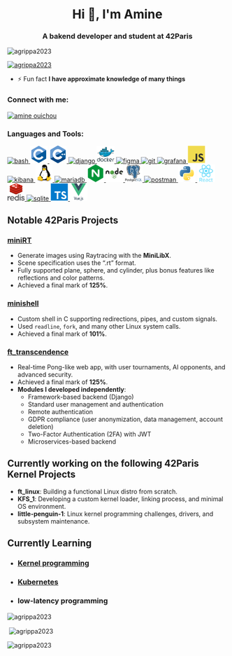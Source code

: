 <h1 align="center">Hi 👋, I'm Amine</h1>
<h3 align="center">A bakend developer and student at 42Paris</h3>

<p align="left"> <img src="https://komarev.com/ghpvc/?username=agrippa2023&label=Profile%20views&color=0e75b6&style=flat" alt="agrippa2023" /> </p>

<p align="left"> <a href="https://github.com/ryo-ma/github-profile-trophy"><img src="https://github-profile-trophy.vercel.app/?username=agrippa2023" alt="agrippa2023" /></a> </p>

- ⚡ Fun fact **I have approximate knowledge of many things**

<h3 align="left">Connect with me:</h3>
<p align="left">
<a href="https://www.linkedin.com/in/amine-ouichou-168236345" target="blank"><img align="center" src="https://raw.githubusercontent.com/rahuldkjain/github-profile-readme-generator/master/src/images/icons/Social/linked-in-alt.svg" alt="amine ouichou" height="30" width="40" /></a>
</p>

<h3 align="left">Languages and Tools:</h3>
<p align="left"> <a href="https://www.gnu.org/software/bash/" target="_blank" rel="noreferrer"> <img src="https://www.vectorlogo.zone/logos/gnu_bash/gnu_bash-icon.svg" alt="bash" width="40" height="40"/> </a> <a href="https://www.cprogramming.com/" target="_blank" rel="noreferrer"> <img src="https://raw.githubusercontent.com/devicons/devicon/master/icons/c/c-original.svg" alt="c" width="40" height="40"/> </a> <a href="https://www.w3schools.com/cpp/" target="_blank" rel="noreferrer"> <img src="https://raw.githubusercontent.com/devicons/devicon/master/icons/cplusplus/cplusplus-original.svg" alt="cplusplus" width="40" height="40"/> </a> <a href="https://www.djangoproject.com/" target="_blank" rel="noreferrer"> <img src="https://cdn.worldvectorlogo.com/logos/django.svg" alt="django" width="40" height="40"/> </a> <a href="https://www.docker.com/" target="_blank" rel="noreferrer"> <img src="https://raw.githubusercontent.com/devicons/devicon/master/icons/docker/docker-original-wordmark.svg" alt="docker" width="40" height="40"/> </a> <a href="https://www.figma.com/" target="_blank" rel="noreferrer"> <img src="https://www.vectorlogo.zone/logos/figma/figma-icon.svg" alt="figma" width="40" height="40"/> </a> <a href="https://git-scm.com/" target="_blank" rel="noreferrer"> <img src="https://www.vectorlogo.zone/logos/git-scm/git-scm-icon.svg" alt="git" width="40" height="40"/> </a> <a href="https://grafana.com" target="_blank" rel="noreferrer"> <img src="https://www.vectorlogo.zone/logos/grafana/grafana-icon.svg" alt="grafana" width="40" height="40"/> </a> <a href="https://developer.mozilla.org/en-US/docs/Web/JavaScript" target="_blank" rel="noreferrer"> <img src="https://raw.githubusercontent.com/devicons/devicon/master/icons/javascript/javascript-original.svg" alt="javascript" width="40" height="40"/> </a> <a href="https://www.elastic.co/kibana" target="_blank" rel="noreferrer"> <img src="https://www.vectorlogo.zone/logos/elasticco_kibana/elasticco_kibana-icon.svg" alt="kibana" width="40" height="40"/> </a> <a href="https://www.linux.org/" target="_blank" rel="noreferrer"> <img src="https://raw.githubusercontent.com/devicons/devicon/master/icons/linux/linux-original.svg" alt="linux" width="40" height="40"/> </a> <a href="https://mariadb.org/" target="_blank" rel="noreferrer"> <img src="https://www.vectorlogo.zone/logos/mariadb/mariadb-icon.svg" alt="mariadb" width="40" height="40"/> </a> <a href="https://www.nginx.com" target="_blank" rel="noreferrer"> <img src="https://raw.githubusercontent.com/devicons/devicon/master/icons/nginx/nginx-original.svg" alt="nginx" width="40" height="40"/> </a> <a href="https://nodejs.org" target="_blank" rel="noreferrer"> <img src="https://raw.githubusercontent.com/devicons/devicon/master/icons/nodejs/nodejs-original-wordmark.svg" alt="nodejs" width="40" height="40"/> </a> <a href="https://www.postgresql.org" target="_blank" rel="noreferrer"> <img src="https://raw.githubusercontent.com/devicons/devicon/master/icons/postgresql/postgresql-original-wordmark.svg" alt="postgresql" width="40" height="40"/> </a> <a href="https://postman.com" target="_blank" rel="noreferrer"> <img src="https://www.vectorlogo.zone/logos/getpostman/getpostman-icon.svg" alt="postman" width="40" height="40"/> </a> <a href="https://www.python.org" target="_blank" rel="noreferrer"> <img src="https://raw.githubusercontent.com/devicons/devicon/master/icons/python/python-original.svg" alt="python" width="40" height="40"/> </a> <a href="https://reactjs.org/" target="_blank" rel="noreferrer"> <img src="https://raw.githubusercontent.com/devicons/devicon/master/icons/react/react-original-wordmark.svg" alt="react" width="40" height="40"/> </a> <a href="https://redis.io" target="_blank" rel="noreferrer"> <img src="https://raw.githubusercontent.com/devicons/devicon/master/icons/redis/redis-original-wordmark.svg" alt="redis" width="40" height="40"/> </a> <a href="https://www.sqlite.org/" target="_blank" rel="noreferrer"> <img src="https://www.vectorlogo.zone/logos/sqlite/sqlite-icon.svg" alt="sqlite" width="40" height="40"/> </a> <a href="https://www.typescriptlang.org/" target="_blank" rel="noreferrer"> <img src="https://raw.githubusercontent.com/devicons/devicon/master/icons/typescript/typescript-original.svg" alt="typescript" width="40" height="40"/> </a> <a href="https://vuejs.org/" target="_blank" rel="noreferrer"> <img src="https://raw.githubusercontent.com/devicons/devicon/master/icons/vuejs/vuejs-original-wordmark.svg" alt="vuejs" width="40" height="40"/> </a> </p>

## Notable 42Paris Projects

### [miniRT](https://github.com/Agrippa2023/miniRT)
- Generate images using Raytracing with the **MiniLibX**.  
- Scene specification uses the “.rt” format.  
- Fully supported plane, sphere, and cylinder, plus bonus features like reflections and color patterns.  
- Achieved a final mark of **125%**.

### [minishell](https://github.com/Agrippa2023/minishell)
- Custom shell in C supporting redirections, pipes, and custom signals.  
- Used `readline`, `fork`, and many other Linux system calls.  
- Achieved a final mark of **101%**.

### [ft_transcendence](https://github.com/Agrippa2023/ft_transcendence)
- Real-time Pong-like web app, with user tournaments, AI opponents, and advanced security.  
- Achieved a final mark of **125%**.  
- **Modules I developed independently**:  
  - Framework-based backend  (Django)
  - Standard user management and authentication  
  - Remote authentication  
  - GDPR compliance (user anonymization, data management, account deletion)  
  - Two-Factor Authentication (2FA) with JWT  
  - Microservices-based backend

## Currently working on the following 42Paris Kernel Projects
- **ft_linux**: Building a functional Linux distro from scratch.  
- **KFS_1**: Developing a custom kernel loader, linking process, and minimal OS environment.  
- **little-penguin-1**: Linux kernel programming challenges, drivers, and subsystem maintenance.

## Currently Learning

   - ### [Kernel programming](https://en.wikipedia.org/wiki/Kernel_%28operating_system%29)

   - ### [Kubernetes](https://en.wikipedia.org/wiki/Kubernetes)

   - ### low-latency programming


<p><img align="center" src="https://github-readme-stats.vercel.app/api/top-langs?username=agrippa2023&show_icons=true&locale=en&layout=compact" alt="agrippa2023" /></p>

<p>&nbsp;<img align="center" src="https://github-readme-stats.vercel.app/api?username=agrippa2023&show_icons=true&locale=en" alt="agrippa2023" /></p>

<p><img align="center" src="https://github-readme-streak-stats.herokuapp.com/?user=agrippa2023&" alt="agrippa2023" /></p>

